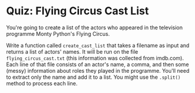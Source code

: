 # Quiz: Flying Circus Cast List

You're going to create a list of the actors who appeared in the television programme Monty Python's Flying Circus.

Write a function called `create_cast_list` that takes a filename as input and returns a list of actors' names. It will be run on the file `flying_circus_cast.txt` (this information was collected from imdb.com). Each line of that file consists of an actor's name, a comma, and then some (messy) information about roles they played in the programme. You'll need to extract only the name and add it to a list. You might use the `.split()` method to process each line.